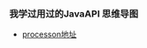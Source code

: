 ### 我学过用过的JavaAPI 思维导图 

* [processon地址](https://www.processon.com/view/link/5e7dbe95e4b08b61573efe8f)


